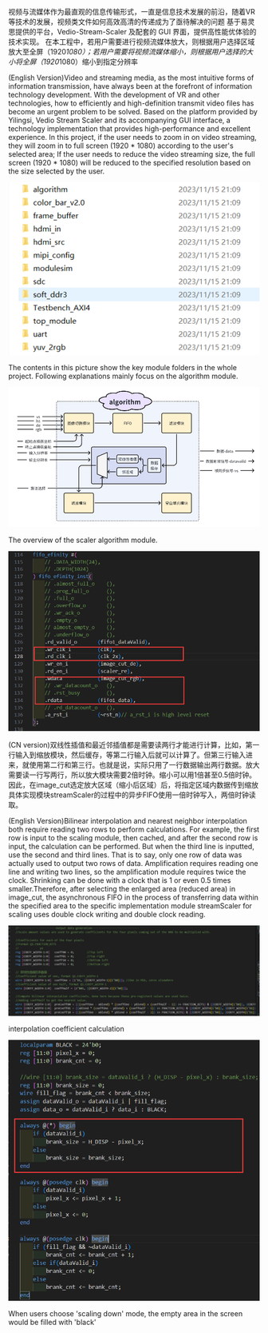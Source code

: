 视频与流媒体作为最直观的信息传输形式，一直是信息技术发展的前沿，随着VR 等技术的发展，视频类文件如何高效高清的传递成为了亟待解决的问题
基于易灵思提供的平台，Vedio-Stream-Scaler 及配套的 GUI 界面，提供高性能优体验的技术实现。
在本工程中，若用户需要进行视频流媒体放大，则根据用户选择区域放大至全屏（1920*1080）；若用户需要将视频流媒体缩小，则根据用户选择的大小将全屏（1920*1080）缩小到指定分辨率

(English Version)Video and streaming media, as the most intuitive forms of information transmission, have always been at the forefront of information technology development. With the development of VR and other technologies, how to efficiently and high-definition transmit video files has become an urgent problem to be solved.
Based on the platform provided by Yilingsi, Vedio Stream Scaler and its accompanying GUI interface, a technology implementation that provides high-performance and excellent experience.
In this project, if the user needs to zoom in on video streaming, they will zoom in to full screen (1920 * 1080) according to the user's selected area; If the user needs to reduce the video streaming size, the full screen (1920 * 1080) will be reduced to the specified resolution based on the size selected by the user.

![image](https://github.com/ICscholar/Video-Stream-Scaler/blob/main/image/RTL_overview.png)

The contents in this picture show the key module folders in the whole project. Following explanations mainly focus on the algorithm module.

![image](https://github.com/ICscholar/Video-Stream-Scaler/blob/main/image/algorithm_overview.png)

The overview of the scaler algorithm module.

![image](https://github.com/ICscholar/Video-Stream-Scaler/blob/main/image/asynchronous%20FIFO.png)

(CN version)双线性插值和最近邻插值都是需要读两行才能进行计算，比如，第一行输入到缩放模块，然后缓存，等第二行输入后就可以计算了。但第三行输入进来，就使用第二行和第三行。也就是说，实际只用了一行数据输出两行数据。放大需要读一行写两行，所以放大模块需要2倍时钟。缩小可以用1倍甚至0.5倍时钟。因此，在image_cut选定放大区域（缩小后区域）后，将指定区域内数据传到缩放具体实现模块streamScaler的过程中的异步FIFO使用一倍时钟写入，两倍时钟读取。

(English Version)Bilinear interpolation and nearest neighbor interpolation both require reading two rows to perform calculations. For example, the first row is input to the scaling module, then cached, and after the second row is input, the calculation can be performed. But when the third line is inputted, use the second and third lines. That is to say, only one row of data was actually used to output two rows of data. Amplification requires reading one line and writing two lines, so the amplification module requires twice the clock. Shrinking can be done with a clock that is 1 or even 0.5 times smaller.Therefore, after selecting the enlarged area (reduced area) in image_cut, the asynchronous FIFO in the process of transferring data within the specified area to the specific implementation module streamScaler for scaling uses double clock writing and double clock reading.

![image](https://github.com/ICscholar/Video-Stream-Scaler/blob/main/image/Interpolation%20coefficient%20calculation.png)

interpolation coefficient calculation

![image](https://github.com/ICscholar/Video-Stream-Scaler/blob/main/image/fill_blank.png)

When users choose 'scaling down' mode, the empty area in the screen would be filled with 'black'






